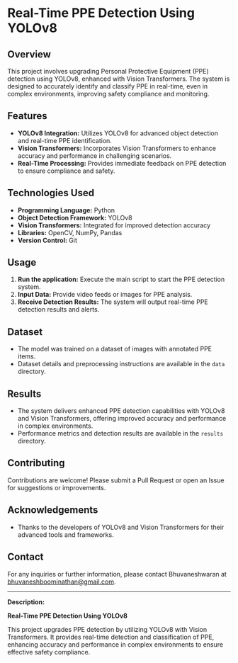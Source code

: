 # **Real-Time PPE Detection Using YOLOv8**

## **Overview**

This project involves upgrading Personal Protective Equipment (PPE) detection using YOLOv8, enhanced with Vision Transformers. The system is designed to accurately identify and classify PPE in real-time, even in complex environments, improving safety compliance and monitoring.

## **Features**

- **YOLOv8 Integration:** Utilizes YOLOv8 for advanced object detection and real-time PPE identification.
- **Vision Transformers:** Incorporates Vision Transformers to enhance accuracy and performance in challenging scenarios.
- **Real-Time Processing:** Provides immediate feedback on PPE detection to ensure compliance and safety.

## **Technologies Used**

- **Programming Language:** Python
- **Object Detection Framework:** YOLOv8
- **Vision Transformers:** Integrated for improved detection accuracy
- **Libraries:** OpenCV, NumPy, Pandas
- **Version Control:** Git

## **Usage**

1. **Run the application:** Execute the main script to start the PPE detection system.
2. **Input Data:** Provide video feeds or images for PPE analysis.
3. **Receive Detection Results:** The system will output real-time PPE detection results and alerts.

## **Dataset**

- The model was trained on a dataset of images with annotated PPE items.
- Dataset details and preprocessing instructions are available in the `data` directory.

## **Results**

- The system delivers enhanced PPE detection capabilities with YOLOv8 and Vision Transformers, offering improved accuracy and performance in complex environments.
- Performance metrics and detection results are available in the `results` directory.

## **Contributing**

Contributions are welcome! Please submit a Pull Request or open an Issue for suggestions or improvements.

## **Acknowledgements**

- Thanks to the developers of YOLOv8 and Vision Transformers for their advanced tools and frameworks.

## **Contact**

For any inquiries or further information, please contact Bhuvaneshwaran at bhuvaneshboominathan@gmail.com.

---

**Description:**

**Real-Time PPE Detection Using YOLOv8**

This project upgrades PPE detection by utilizing YOLOv8 with Vision Transformers. It provides real-time detection and classification of PPE, enhancing accuracy and performance in complex environments to ensure effective safety compliance.
